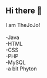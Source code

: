 ## Hi there 👋
I am TheJoJo!
<br>
<br>
-Java<br>
-HTML<br>
-CSS<br>
-PHP<br>
-MySQL<br>
-a bit Phyton
